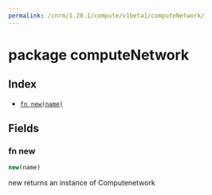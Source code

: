 ```yaml
---
permalink: /cnrm/1.20.1/compute/v1beta1/computeNetwork/
---
```


# package computeNetwork



## Index

* [`fn new(name)`](#fn-new)

## Fields

### fn new

```ts
new(name)
```

new returns an instance of Computenetwork